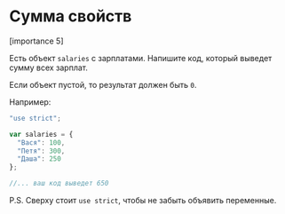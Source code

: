 # Сумма свойств

[importance 5]

Есть объект `salaries` с зарплатами. Напишите код, который выведет сумму всех зарплат.

Если объект пустой, то результат должен быть `0`.

Например:

```js
"use strict";

var salaries = {
  "Вася": 100,
  "Петя": 300,
  "Даша": 250
};

//... ваш код выведет 650
```

P.S. Сверху стоит `use strict`, чтобы не забыть объявить переменные.